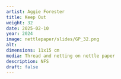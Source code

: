 ```yaml
---
artist: Aggie Forester
title: Keep Out
weight: 32
date: 2025-02-10
year: 2024
image: nettlepaper/slides/GP_32.png
alt: 
dimensions: 11x15 cm
media: Thread and netting on nettle paper
description: NFS
draft: false
---
```


